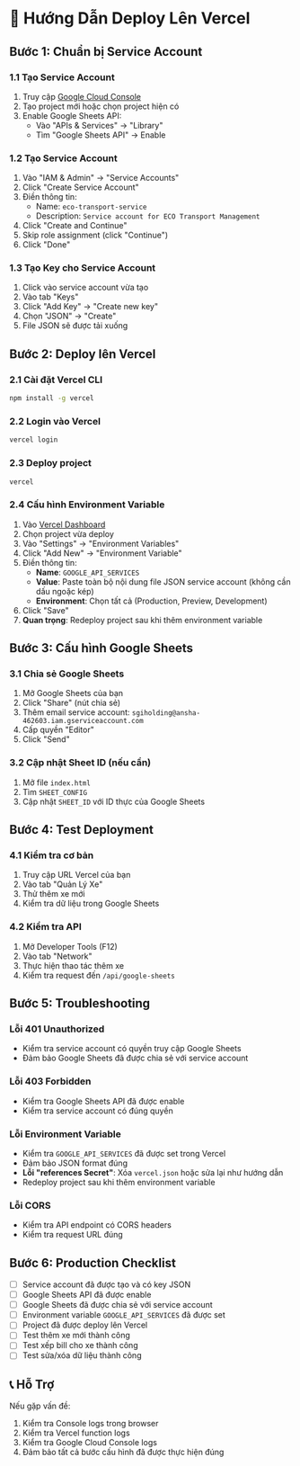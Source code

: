 # 🚀 Hướng Dẫn Deploy Lên Vercel

## Bước 1: Chuẩn bị Service Account

### 1.1 Tạo Service Account
1. Truy cập [Google Cloud Console](https://console.cloud.google.com/)
2. Tạo project mới hoặc chọn project hiện có
3. Enable Google Sheets API:
   - Vào "APIs & Services" → "Library"
   - Tìm "Google Sheets API" → Enable

### 1.2 Tạo Service Account
1. Vào "IAM & Admin" → "Service Accounts"
2. Click "Create Service Account"
3. Điền thông tin:
   - Name: `eco-transport-service`
   - Description: `Service account for ECO Transport Management`
4. Click "Create and Continue"
5. Skip role assignment (click "Continue")
6. Click "Done"

### 1.3 Tạo Key cho Service Account
1. Click vào service account vừa tạo
2. Vào tab "Keys"
3. Click "Add Key" → "Create new key"
4. Chọn "JSON" → "Create"
5. File JSON sẽ được tải xuống

## Bước 2: Deploy lên Vercel

### 2.1 Cài đặt Vercel CLI
```bash
npm install -g vercel
```

### 2.2 Login vào Vercel
```bash
vercel login
```

### 2.3 Deploy project
```bash
vercel
```

### 2.4 Cấu hình Environment Variable
1. Vào [Vercel Dashboard](https://vercel.com/dashboard)
2. Chọn project vừa deploy
3. Vào "Settings" → "Environment Variables"
4. Click "Add New" → "Environment Variable"
5. Điền thông tin:
   - **Name**: `GOOGLE_API_SERVICES`
   - **Value**: Paste toàn bộ nội dung file JSON service account (không cần dấu ngoặc kép)
   - **Environment**: Chọn tất cả (Production, Preview, Development)
6. Click "Save"
7. **Quan trọng**: Redeploy project sau khi thêm environment variable

## Bước 3: Cấu hình Google Sheets

### 3.1 Chia sẻ Google Sheets
1. Mở Google Sheets của bạn
2. Click "Share" (nút chia sẻ)
3. Thêm email service account: `sgiholding@ansha-462603.iam.gserviceaccount.com`
4. Cấp quyền "Editor"
5. Click "Send"

### 3.2 Cập nhật Sheet ID (nếu cần)
1. Mở file `index.html`
2. Tìm `SHEET_CONFIG`
3. Cập nhật `SHEET_ID` với ID thực của Google Sheets

## Bước 4: Test Deployment

### 4.1 Kiểm tra cơ bản
1. Truy cập URL Vercel của bạn
2. Vào tab "Quản Lý Xe"
3. Thử thêm xe mới
4. Kiểm tra dữ liệu trong Google Sheets

### 4.2 Kiểm tra API
1. Mở Developer Tools (F12)
2. Vào tab "Network"
3. Thực hiện thao tác thêm xe
4. Kiểm tra request đến `/api/google-sheets`

## Bước 5: Troubleshooting

### Lỗi 401 Unauthorized
- Kiểm tra service account có quyền truy cập Google Sheets
- Đảm bảo Google Sheets đã được chia sẻ với service account

### Lỗi 403 Forbidden
- Kiểm tra Google Sheets API đã được enable
- Kiểm tra service account có đúng quyền

### Lỗi Environment Variable
- Kiểm tra `GOOGLE_API_SERVICES` đã được set trong Vercel
- Đảm bảo JSON format đúng
- **Lỗi "references Secret"**: Xóa `vercel.json` hoặc sửa lại như hướng dẫn
- Redeploy project sau khi thêm environment variable

### Lỗi CORS
- Kiểm tra API endpoint có CORS headers
- Kiểm tra request URL đúng

## Bước 6: Production Checklist

- [ ] Service account đã được tạo và có key JSON
- [ ] Google Sheets API đã được enable
- [ ] Google Sheets đã được chia sẻ với service account
- [ ] Environment variable `GOOGLE_API_SERVICES` đã được set
- [ ] Project đã được deploy lên Vercel
- [ ] Test thêm xe mới thành công
- [ ] Test xếp bill cho xe thành công
- [ ] Test sửa/xóa dữ liệu thành công

## 📞 Hỗ Trợ

Nếu gặp vấn đề:
1. Kiểm tra Console logs trong browser
2. Kiểm tra Vercel function logs
3. Kiểm tra Google Cloud Console logs
4. Đảm bảo tất cả bước cấu hình đã được thực hiện đúng
